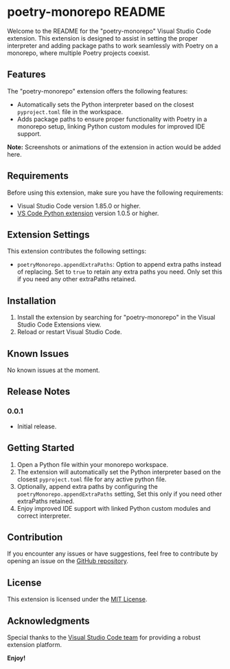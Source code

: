 # poetry-monorepo README

Welcome to the README for the "poetry-monorepo" Visual Studio Code extension. This extension is designed to assist in setting the proper interpreter and adding package paths to work seamlessly with Poetry on a monorepo, where multiple Poetry projects coexist.

## Features

The "poetry-monorepo" extension offers the following features:

- Automatically sets the Python interpreter based on the closest `pyproject.toml` file in the workspace.
- Adds package paths to ensure proper functionality with Poetry in a monorepo setup, linking Python custom modules for improved IDE support.

**Note:** Screenshots or animations of the extension in action would be added here.

## Requirements

Before using this extension, make sure you have the following requirements:

- Visual Studio Code version 1.85.0 or higher.
- [VS Code Python extension](https://marketplace.visualstudio.com/items?itemName=ms-python.python) version 1.0.5 or higher.

## Extension Settings

This extension contributes the following settings:

- `poetryMonorepo.appendExtraPaths`: Option to append extra paths instead of replacing. Set to `true` to retain any extra paths you need. Only set this if you need any other extraPaths retained.

## Installation

1. Install the extension by searching for "poetry-monorepo" in the Visual Studio Code Extensions view.
2. Reload or restart Visual Studio Code.

## Known Issues

No known issues at the moment.

## Release Notes

### 0.0.1

- Initial release.

## Getting Started

1. Open a Python file within your monorepo workspace.
2. The extension will automatically set the Python interpreter based on the closest `pyproject.toml` file for any active python file.
3. Optionally, append extra paths by configuring the `poetryMonorepo.appendExtraPaths` setting, Set this only if you need other extraPaths retained.
4. Enjoy improved IDE support with linked Python custom modules and correct interpreter.

## Contribution

If you encounter any issues or have suggestions, feel free to contribute by opening an issue on the [GitHub repository](https://github.com/ihsan-96/vscode-python-poetry-monorepo).

## License

This extension is licensed under the [MIT License](LICENSE).

## Acknowledgments

Special thanks to the [Visual Studio Code team](https://code.visualstudio.com/) for providing a robust extension platform.

**Enjoy!**
